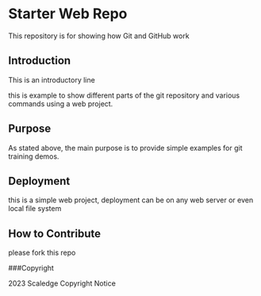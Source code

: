 # Starter Web Repo

This repository is for showing how Git and GitHub work

## Introduction
This is an introductory line

this is example to show different parts of the git repository and various commands using a web project.


## Purpose

As stated above, the main purpose is to provide simple examples for git training demos.

## Deployment
this is a simple web project, deployment can be on any web server or even local file system


## How to Contribute
please fork this repo

###Copyright

2023 Scaledge Copyright Notice